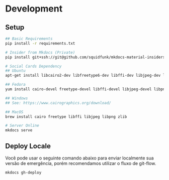 # Development

## Setup

```bash
## Basic Requirements
pip install -r requirements.txt

# Insider from Mkdocs (Private)
pip install git+ssh://git@github.com/squidfunk/mkdocs-material-insiders.git

# Social Cards Dependency
## Ubuntu
apt-get install libcairo2-dev libfreetype6-dev libffi-dev libjpeg-dev libpng-dev libz-dev

## Fedora
yum install cairo-devel freetype-devel libffi-devel libjpeg-devel libpng-devel zlib-devel

## Windows
## See: https://www.cairographics.org/download/

## MacOS
brew install cairo freetype libffi libjpeg libpng zlib

# Server Online
mkdocs serve
```

## Deploy Locale

Você pode usar o seguinte comando abaixo para enviar localmente sua versão de emergência, porém recomendamos utilizar o fluxo de git-flow.

```
mkdocs gh-deploy
```
